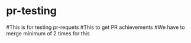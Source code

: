 # pr-testing
#This is for testing pr-requets
#This to get PR achievements
#We have to merge minimum of 2 times for this
